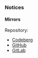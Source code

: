 ### Notices

#### Mirrors

Repository:

- [Codeberg](https://codeberg.org/paveloom/DSA)
- [GitHub](https://github.com/paveloom/DSA)
- [GitLab](https://gitlab.com/paveloom-g/personal/DSA)
